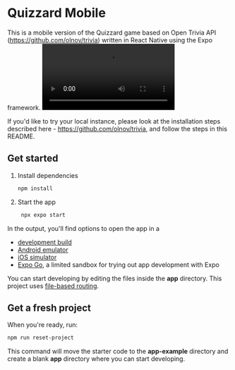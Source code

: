# Quizzard Mobile

This is a mobile version of the Quizzard game based on Open Trivia API (https://github.com/olnov/trivia) written in React Native using the Expo framework. 
![](docs/video/Screen_Recording_QuizzardMobile.mp4)

If you'd like to try your local instance, please look at the installation steps described here - https://github.com/olnov/trivia, and follow the steps in this README.

## Get started 

1. Install dependencies

   ```bash
   npm install
   ```

2. Start the app

   ```bash
    npx expo start
   ```

In the output, you'll find options to open the app in a

- [development build](https://docs.expo.dev/develop/development-builds/introduction/)
- [Android emulator](https://docs.expo.dev/workflow/android-studio-emulator/)
- [iOS simulator](https://docs.expo.dev/workflow/ios-simulator/)
- [Expo Go](https://expo.dev/go), a limited sandbox for trying out app development with Expo

You can start developing by editing the files inside the **app** directory. This project uses [file-based routing](https://docs.expo.dev/router/introduction).

## Get a fresh project

When you're ready, run:

```bash
npm run reset-project
```

This command will move the starter code to the **app-example** directory and create a blank **app** directory where you can start developing.
